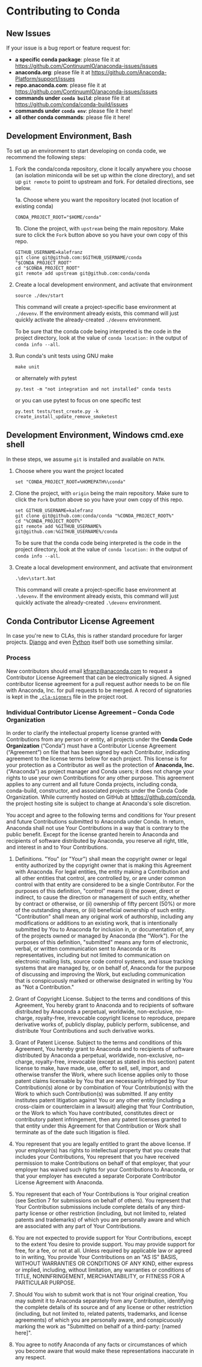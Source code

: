 # Contributing to Conda

## New Issues

If your issue is a bug report or feature request for:

* **a specific conda package**: please file it at <https://github.com/ContinuumIO/anaconda-issues/issues>
* **anaconda.org**: please file it at <https://github.com/Anaconda-Platform/support/issues>
* **repo.anaconda.com**: please file it at <https://github.com/ContinuumIO/anaconda-issues/issues>
* **commands under `conda build`**: please file it at <https://github.com/conda/conda-build/issues>
* **commands under `conda env`**: please file it here!
* **all other conda commands**: please file it here!


## Development Environment, Bash <!-- TODO: make this so (including the msys2 shell on Windows) -->

To set up an environment to start developing on conda code, we recommend the following steps:

1. Fork the conda/conda repository, clone it locally anywhere you choose (an isolation miniconda
   will be set up within the clone directory), and set up `git remote` to point to upstream
   and fork. For detailed directions, see below.

   1a. Choose where you want the repository located (not location of existing conda)

       CONDA_PROJECT_ROOT="$HOME/conda"

   1b. Clone the project, with `upstream` being the main repository. Make sure to click the `Fork`
       button above so you have your own copy of this repo.

       GITHUB_USERNAME=kalefranz
       git clone git@github.com:$GITHUB_USERNAME/conda "$CONDA_PROJECT_ROOT"
       cd "$CONDA_PROJECT_ROOT"
       git remote add upstream git@github.com:conda/conda

2. Create a local development environment, and activate that environment

       source ./dev/start

   This command will create a project-specific base environment at `./devenv`. If
   the environment already exists, this command will just quickly activate the
   already-created `./devenv` environment.

   To be sure that the conda code being interpreted is the code in the project directory,
   look at the value of `conda location:` in the output of `conda info --all`.

3. Run conda's unit tests using GNU make

       make unit

   or alternately with pytest

       py.test -m "not integration and not installed" conda tests

   or you can use pytest to focus on one specific test

       py.test tests/test_create.py -k create_install_update_remove_smoketest


## Development Environment, Windows cmd.exe shell

In these steps, we assume `git` is installed and available on `PATH`.

1. Choose where you want the project located

       set "CONDA_PROJECT_ROOT=%HOMEPATH%\conda"

2. Clone the project, with `origin` being the main repository. Make sure to click the `Fork`
   button above so you have your own copy of this repo.

       set GITHUB_USERNAME=kalefranz
       git clone git@github.com:conda/conda "%CONDA_PROJECT_ROOT%"
       cd "%CONDA_PROJECT_ROOT%"
       git remote add %GITHUB_USERNAME% git@github.com:%GITHUB_USERNAME%/conda

   To be sure that the conda code being interpreted is the code in the project directory,
   look at the value of `conda location:` in the output of `conda info --all`.

3. Create a local development environment, and activate that environment

       .\dev\start.bat

   This command will create a project-specific base environment at `.\devenv`. If
   the environment already exists, this command will just quickly activate the
   already-created `.\devenv` environment.


## Conda Contributor License Agreement

In case you're new to CLAs, this is rather standard procedure for larger projects.
[Django](https://www.djangoproject.com/foundation/cla/) and even
[Python](https://www.python.org/psf/contrib/contrib-form/) itself both use something similar.

### Process

New contributors should email kfranz@anaconda.com to request a Contributor License Agreement that
can be electronically signed. A signed contributor license agreement for a pull request author
needs to be on file with Anaconda, Inc. for pull requests to be merged. A record of signatories is
kept in the [`.cla-signers`](https://github.com/conda/conda/blob/master/.cla-signers) file in the
project root.

### Individual Contributor License Agreement – Conda Code Organization

In order to clarify the intellectual property license granted with Contributions from any person 
or entity, all projects under the **Conda Code Organization** (“Conda”) must have a Contributor 
License Agreement (“Agreement”) on file that has been signed by each Contributor, indicating 
agreement to the license terms below for each project. This license is for your protection as a 
Contributor as well as the protection of **Anaconda, Inc.** (“Anaconda”) as project manager and 
Conda users; it does not change your rights to use your own Contributions for any other purpose. 
This agreement applies to any current and all future Conda projects, including conda, conda-build, 
constructor, and associated projects under the Conda Code Organization. While currently hosted on 
GitHub at https://github.com/conda, the project hosting site is subject to change at Anaconda's 
sole discretion. 

You accept and agree to the following terms and conditions for Your present and future 
Contributions submitted to Anaconda under Conda. In return, Anaconda shall not use Your 
Contributions in a way that is contrary to the public benefit. Except for the license granted 
herein to Anaconda and recipients of software distributed by Anaconda, you reserve all right, 
title, and interest in and to Your Contributions.

1. Definitions. "You" (or "Your") shall mean the copyright owner or legal entity authorized 
by the copyright owner that is making this Agreement with Anaconda. For legal entities, the entity 
making a Contribution and all other entities that control, are controlled by, or are under common 
control with that entity are considered to be a single Contributor. For the purposes of this 
definition, "control" means (i) the power, direct or indirect, to cause the direction or 
management of such entity, whether by contract or otherwise, or (ii) ownership of fifty percent 
(50%) or more of the outstanding shares, or (iii) beneficial ownership of such entity. 
"Contribution" shall mean any original work of authorship, including any modifications or 
additions to an existing work, that is intentionally submitted by You to Anaconda for inclusion 
in, or documentation of, any of the projects owned or managed by Anaconda (the "Work"). For the 
purposes of this definition, "submitted" means any form of electronic, verbal, or written 
communication sent to Anaconda or its representatives, including but not limited to communication 
on electronic mailing lists, source code control systems, and issue tracking systems that are 
managed by, or on behalf of, Anaconda for the purpose of discussing and improving the Work, but 
excluding communication that is conspicuously marked or otherwise designated in writing by You as 
"Not a Contribution."

2. Grant of Copyright License. Subject to the terms and conditions of this Agreement, You hereby 
grant to Anaconda and to recipients of software distributed by Anaconda a perpetual, worldwide, 
non-exclusive, no-charge, royalty-free, irrevocable copyright license to reproduce, prepare 
derivative works of, publicly display, publicly perform, sublicense, and distribute Your 
Contributions and such derivative works.

3. Grant of Patent License. Subject to the terms and conditions of this Agreement, You hereby 
grant to Anaconda and to recipients of software distributed by Anaconda a perpetual, worldwide, 
non-exclusive, no-charge, royalty-free, irrevocable (except as stated in this section) patent 
license to make, have made, use, offer to sell, sell, import, and otherwise transfer the Work, 
where such license applies only to those patent claims licensable by You that are necessarily 
infringed by Your Contribution(s) alone or by combination of Your Contribution(s) with the Work 
to which such Contribution(s) was submitted. If any entity institutes patent litigation against 
You or any other entity (including a cross-claim or counterclaim in a lawsuit) alleging that Your
Contribution, or the Work to which You have contributed, constitutes direct or contributory patent
infringement, then any patent licenses granted to that entity under this Agreement for that
Contribution or Work shall terminate as of the date such litigation is filed.

4. You represent that you are legally entitled to grant the above license. If your employer(s) has
rights to intellectual property that you create that includes your Contributions, You represent
that you have received permission to make Contributions on behalf of that employer, that your
employer has waived such rights for your Contributions to Anaconda, or that your employer has
executed a separate Corporate Contributor License Agreement with Anaconda. 

5. You represent that each of Your Contributions is Your original creation (see Section 7 for
submissions on behalf of others). You represent that Your Contribution submissions include
complete details of any third-party license or other restriction (including, but not limited to,
related patents and trademarks) of which you are personally aware and which are associated with
any part of Your Contributions. 

6.	You are not expected to provide support for Your Contributions, except to the extent You
desire to provide support. You may provide support for free, for a fee, or not at all. Unless
required by applicable law or agreed to in writing, You provide Your Contributions on an "AS IS"
BASIS, WITHOUT WARRANTIES OR CONDITIONS OF ANY KIND, either express or implied, including, without
limitation, any warranties or conditions of TITLE, NONINFRINGEMENT, MERCHANTABILITY, or FITNESS
FOR A PARTICULAR PURPOSE. 

7. Should You wish to submit work that is not Your original creation, You may submit it to
Anaconda separately from any Contribution, identifying the complete details of its source and of
any license or other restriction (including, but not limited to, related patents, trademarks,
and license agreements) of which you are personally aware, and conspicuously marking the work as
"Submitted on behalf of a third-party: [named here]".

8. You agree to notify Anaconda of any facts or circumstances of which you become aware that
would make these representations inaccurate in any respect.
